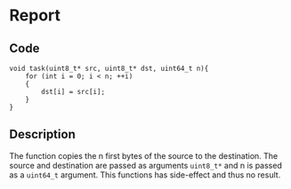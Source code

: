 # Report


## Code

```
void task(uint8_t* src, uint8_t* dst, uint64_t n){
	for (int i = 0; i < n; ++i)
	{
		dst[i] = src[i];
	}
}
```


## Description

The function copies the n first bytes of the source to the destination. The source and destination are passed as arguments `uint8_t*` and n is passed as a `uint64_t` argument. This functions has side-effect and thus no result.